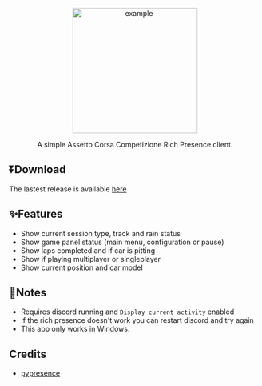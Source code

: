 <p align="center">
<img src="https://github.com/manucabral/acc-discord-rpc/blob/main/accrpc/assets/logo.png?raw=true" width="250" title="example">
</p>

<p align="center">
   A simple Assetto Corsa Competizione Rich Presence client. 
</p>

## ⏬Download
The lastest release is available [here](https://github.com/manucabral/acc-discord-rpc/releases)

## ✨Features
- Show current session type, track and rain status
- Show game panel status (main menu, configuration or pause)
- Show laps completed and if car is pitting
- Show if playing multiplayer or singleplayer
- Show current position and car model

## 📝Notes
- Requires discord running and `Display current activity` enabled
- If the rich presence doesn't work you can restart discord and try again
- This app only works in Windows.

## Credits
- [pypresence](https://github.com/qwertyquerty/pypresence)
